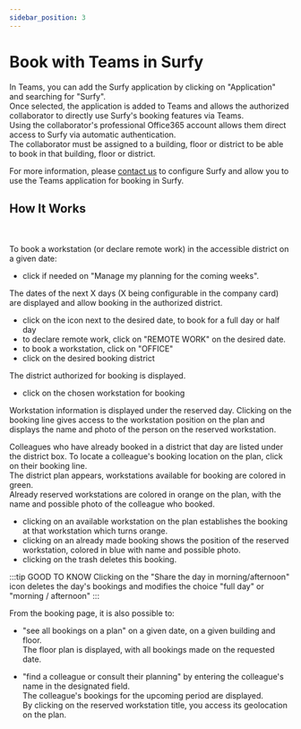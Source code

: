 ```yaml
---
sidebar_position: 3
---
```


# Book with Teams in Surfy

In Teams, you can add the Surfy application by clicking on "Application" and searching for "Surfy".<br />
Once selected, the application is added to Teams and allows the authorized collaborator to directly use Surfy's booking features via Teams.<br />
Using the collaborator's professional Office365 account allows them direct access to Surfy via automatic authentication.<br />
The collaborator must be assigned to a building, floor or district to be able to book in that building, floor or district.


For more information, please [contact us](https://www.surfy.pro/en-gb/contact) to configure Surfy and allow you to use the Teams application for booking in Surfy.

## How It Works


<Youtube code="7k9vVaASrQY"/>

<br />
<br />
To book a workstation (or declare remote work) in the accessible district on a given date:

-   click if needed on "Manage my planning for the coming weeks".

The dates of the next X days (X being configurable in the company card) are displayed and allow booking in the authorized district.

-   click on the icon next to the desired date, to book for a full day or half day
-   to declare remote work, click on "REMOTE WORK" on the desired date.
-   to book a workstation, click on "OFFICE"
-   click on the desired booking district

The district authorized for booking is displayed.

-   click on the chosen workstation for booking

Workstation information is displayed under the reserved day.
Clicking on the booking line gives access to the workstation position on the plan and displays the name and photo of the person on the reserved workstation.

Colleagues who have already booked in a district that day are listed under the district box. To locate a colleague's booking location on the plan, click on their booking line.<br />
The district plan appears, workstations available for booking are colored in green.<br />
Already reserved workstations are colored in orange on the plan, with the name and possible photo of the colleague who booked.

-   clicking on an available workstation on the plan establishes the booking at that workstation which turns orange.
-   clicking on an already made booking shows the position of the reserved workstation, colored in blue with name and possible photo.
-   clicking on the trash deletes this booking.

:::tip GOOD TO KNOW
Clicking on the "Share the day in morning/afternoon" icon deletes the day's bookings and modifies the choice "full day" or "morning / afternoon"
:::

From the booking page, it is also possible to:

-   "see all bookings on a plan" on a given date, on a given building and floor.<br />
The floor plan is displayed, with all bookings made on the requested date.<br />

-   "find a colleague or consult their planning" by entering the colleague's name in the designated field.<br />
The colleague's bookings for the upcoming period are displayed.<br />
By clicking on the reserved workstation title, you access its geolocation on the plan.<br />
